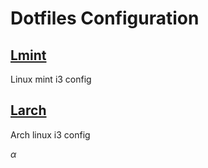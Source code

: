 # Dotfiles Configuration

## [Lmint](./lmint)

Linux mint i3 config

## [Larch](./larch)

Arch linux i3 config 

$`\alpha`$
